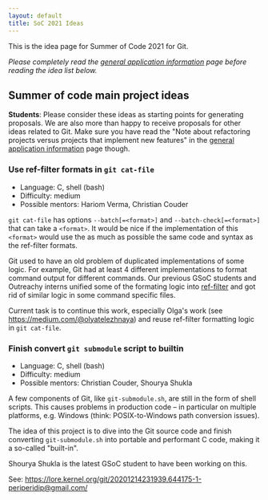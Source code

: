 ```yaml
---
layout: default
title: SoC 2021 Ideas
---
```


This is the idea page for Summer of Code 2021 for Git.

*Please completely read the [general application information](https://git.github.io/General-Application-Information) 
page before reading the idea list below.*

## Summer of code main project ideas

**Students**: Please consider these ideas as starting points for
generating proposals. We are also more than happy to receive proposals
for other ideas related to Git. Make sure you have read the "Note
about refactoring projects versus projects that implement new
features" in the [general application information](https://git.github.io/General-Application-Information)
page though.

### Use ref-filter formats in `git cat-file`

 - Language: C, shell (bash)
 - Difficulty: medium
 - Possible mentors: Hariom Verma, Christian Couder

`git cat-file` has options `--batch[=<format>]` and
`--batch-check[=<format>]` that can take a `<format>`. It would be nice
if the implementation of this `<format>` would use the as much as
possible the same code and syntax as the ref-filter formats.

Git used to have an old problem of duplicated implementations of some
logic. For example, Git had at least 4 different implementations to
format command output for different commands. Our previous GSoC
students and Outreachy interns unified some of the formating logic
into [ref-filter](https://github.com/git/git/blob/master/ref-filter.h)
and got rid of similar logic in some command specific files.

Current task is to continue this work, especially Olga's work (see
https://medium.com/@olyatelezhnaya) and reuse ref-filter formatting
logic in `git cat-file`.

### Finish convert `git submodule` script to builtin

 - Language: C, shell (bash)
 - Difficulty: medium
 - Possible mentors: Christian Couder, Shourya Shukla

A few components of Git, like `git-submodule.sh`, are still in the
form of shell scripts. This causes problems in production code – in
particular on multiple platforms, e.g. Windows (think:
POSIX-to-Windows path conversion issues).

The idea of this project is to dive into the Git source code and
finish converting `git-submodule.sh` into portable and performant C
code, making it a so-called "built-in".

Shourya Shukla is the latest GSoC student to have been working on
this.

See: https://lore.kernel.org/git/20201214231939.644175-1-periperidip@gmail.com/



